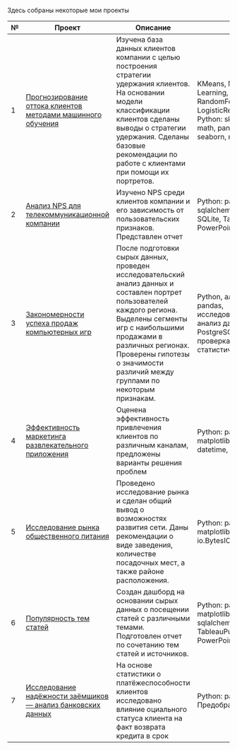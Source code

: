 Здесь собраны некоторые мои проекты

| № | Проект | Описание | Стек |
| --- | --- | --- | --- |
| 1 | [Прогнозирование оттока клиентов методами машинного обучения](https://github.com/Sofya-Z/Sofya-Z/tree/main/My-DA-portfolio/NPS-for-telecom)| Изучена база данных клиентов компании с целью построения стратегии удержания клиентов. На основании модели классификации клиентов сделаны выводы о стратегии удержания. Сделаны базовые рекомендации по работе с клиентами при помощи их портретов.  | KMeans, Machine Learning, дендрограмма, RandomForestClassifier, LogisticRegression, Python: sklearn, scipy, math, pandas,  matplotlib, seaborn, numpy |
| 2 | [Анализ NPS для телекоммуникационной компании](https://github.com/Sofya-Z/Sofya-Z/tree/main/My-DA-portfolio/NPS-for-telecom)| Изучено NPS среди клиентов компании и его зависимость от пользовательских признаков. Представлен отчет | Python: pandas, sqlalchemy.create_engine, SQLite, Tableau, PowerPoint  |
| 3 | [Закономерности успеха продаж компьютерных игр](https://github.com/Sofya-Z/Sofya-Z/tree/main/My-DA-portfolio/Game-success-parameters) | После подготовки сырых данных, проведен исследовательский анализ данных и составлен портрет пользователей каждого региона. Выделены сегменты игр с наибольшими продажами в различных регионах. Проверены гипотезы о значимости различий между группами по некоторым признакам. | Python, алгоритмы, pandas, исследовательский анализ данных, SQL, PostgreSQL, статистика, проверка статистических гипотез |
| 4 | [Эффективность маркетинга развлекательного приложения](https://github.com/Sofya-Z/Sofya-Z/tree/main/My-DA-portfolio/marketing_for_ProcrastinatePro) | Оценена эффективность привлечения клиентов по различным каналам, предложены варианты решения проблем | Python: pandas, matplotlib.pyplot, datetime, numpy |
| 5 | [Исследование рынка общественного питания](https://github.com/Sofya-Z/Sofya-Z/tree/main/My-DA-portfolio/Moscow-catering-market) | Проведено исследование рынка и сделан общий вывод о возможностях развития сети. Даны рекомендации о виде заведения, количестве посадочных мест, а также районе расположения. | Python: pandas, matplotlib.pyplot, seaborn, io.BytesIO, requests |
| 6 | [Популярность тем статей](https://github.com/Sofya-Z/Sofya-Z/tree/main/My-DA-portfolio/Frequency-of-article-topics) | Создан дашборд на основании сырых данных о посещении статей с различными темами. Подготовлен отчет по сочетанию тем статей и источников. | Python: pandas, matplotlib.pyplot, sqlalchemy, TableauPublic, PowerPoint |
| 7 | [Исследование надёжности заёмщиков — анализ банковских данных](https://github.com/Sofya-Z/Sofya-Z/tree/main/My-DA-portfolio/Bank-data-reliability) | На основе статистики о платёжеспособности клиентов исследовано влияние  оциального статуса клиента на факт возврата кредита в срок | Python: pandas. Предобработка данных |
